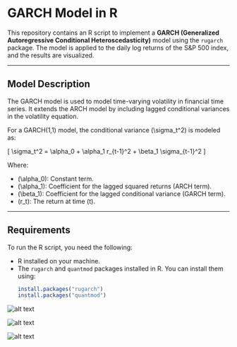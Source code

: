 # GARCH Model in R

This repository contains an R script to implement a **GARCH (Generalized Autoregressive Conditional Heteroscedasticity)** model using the `rugarch` package. The model is applied to the daily log returns of the S&P 500 index, and the results are visualized.

---

## Model Description

The GARCH model is used to model time-varying volatility in financial time series. It extends the ARCH model by including lagged conditional variances in the volatility equation.

For a GARCH(1,1) model, the conditional variance \(\sigma_t^2\) is modeled as:

\[
\sigma_t^2 = \alpha_0 + \alpha_1 r_{t-1}^2 + \beta_1 \sigma_{t-1}^2
\]

Where:
- \(\alpha_0\): Constant term.
- \(\alpha_1\): Coefficient for the lagged squared returns (ARCH term).
- \(\beta_1\): Coefficient for the lagged conditional variance (GARCH term).
- \(r_t\): The return at time \(t\).

---

## Requirements

To run the R script, you need the following:
- R installed on your machine.
- The `rugarch` and `quantmod` packages installed in R. You can install them using:
  ```R
  install.packages("rugarch")
  install.packages("quantmod")


![alt text](image.png)

![alt text](image-1.png)

![alt text](image-2.png)



